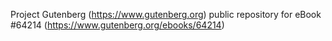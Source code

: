 Project Gutenberg (https://www.gutenberg.org) public repository for
eBook #64214 (https://www.gutenberg.org/ebooks/64214)
